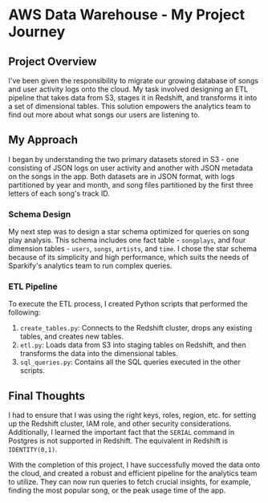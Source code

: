 # AWS Data Warehouse - My Project Journey

## Project Overview

I've been given the responsibility to migrate our growing database of songs and user activity logs onto the cloud. My task involved designing an ETL pipeline that takes data from S3, stages it in Redshift, and transforms it into a set of dimensional tables. This solution empowers the analytics team to find out more about what songs our users are listening to.

## My Approach

I began by understanding the two primary datasets stored in S3 - one consisting of JSON logs on user activity and another with JSON metadata on the songs in the app. Both datasets are in JSON format, with logs partitioned by year and month, and song files partitioned by the first three letters of each song's track ID.

### Schema Design

My next step was to design a star schema optimized for queries on song play analysis. This schema includes one fact table - `songplays`, and four dimension tables - `users`, `songs`, `artists`, and `time`. I chose the star schema because of its simplicity and high performance, which suits the needs of Sparkify's analytics team to run complex queries.

### ETL Pipeline

To execute the ETL process, I created Python scripts that performed the following:

1. `create_tables.py`: Connects to the Redshift cluster, drops any existing tables, and creates new tables.
2. `etl.py`: Loads data from S3 into staging tables on Redshift, and then transforms the data into the dimensional tables.
3. `sql_queries.py`: Contains all the SQL queries executed in the other scripts.

## Final Thoughts

I had to ensure that I was using the right keys, roles, region, etc. for setting up the Redshift cluster, IAM role, and other security considerations. Additionally, I learned the important fact that the `SERIAL` command in Postgres is not supported in Redshift. The equivalent in Redshift is `IDENTITY(0,1)`.

With the completion of this project, I have successfully moved the data onto the cloud, and created a robust and efficient pipeline for the analytics team to utilize. They can now run queries to fetch crucial insights, for example, finding the most popular song, or the peak usage time of the app.


